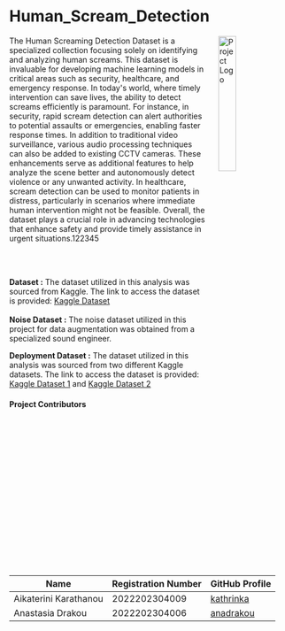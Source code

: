# Human_Scream_Detection

<img src="https://www.britishmuseum.org/sites/default/files/styles/uncropped_small/public/Edvard-Munch-The-Scream-Final-735x1024.jpg?itok=dKfpfxjn" alt="Project Logo" align="right" style="margin-left: 20px; width: 25%;">
The Human Screaming Detection Dataset is a specialized collection focusing solely on identifying and analyzing human screams. This dataset is invaluable for developing machine learning models in critical areas such as security, healthcare, and emergency response. In today's world, where timely intervention can save lives, the ability to detect screams efficiently is paramount. For instance, in security, rapid scream detection can alert authorities to potential assaults or emergencies, enabling faster response times. In addition to traditional video surveillance, various audio processing techniques can also be added to existing CCTV cameras. These enhancements serve as additional features to help analyze the scene better and autonomously detect violence or any unwanted activity. In healthcare, scream detection can be used to monitor patients in distress, particularly in scenarios where immediate human intervention might not be feasible. Overall, the dataset plays a crucial role in advancing technologies that enhance safety and provide timely assistance in urgent situations.122345

<br> <br>

**Dataset :** The dataset utilized in this analysis was sourced from Kaggle. The link to access the dataset is provided: [Kaggle Dataset](https://www.kaggle.com/datasets/whats2000/human-screaming-detection-dataset/data)  
<br>
**Noise Dataset :** The noise dataset utilized in this project for data augmentation was obtained from a specialized sound engineer.  <br>

**Deployment Dataset :** The dataset utilized in this analysis was sourced from two different Kaggle datasets. The link to access the dataset is provided: [Kaggle Dataset 1](https://www.kaggle.com/datasets/sanzidaakterarusha/scream-dataset) and [Kaggle Dataset 2](https://www.kaggle.com/datasets/chrisfilo/urbansound8k)    

#### Project Contributors

| Name           | Registration Number                | GitHub Profile                              |
|----------------|---------------------|---------------------------------------------|
| Aikaterini Karathanou       | 2022202304009     | [kathrinka](https://github.com/kathrinka)     |
| Anastasia Drakou     | 2022202304006      | [anadrakou](https://github.com/anadrakou) |
